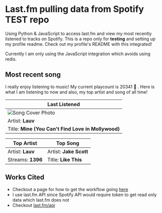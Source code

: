 # Last.fm pulling data from Spotify TEST repo

Using Python & JavaScript to access last.fm and view my most recently listened to tracks on Spotify. This is a repo only for **testing** and setting up my profile readme. Check out my profile's README with this integrated!

Currently I am only using the JavaScript integration which avoids using redis.

## Most recent song

I really enjoy listening to music! My current playcount is 20341 🤯 . Here is what I am listening to now and also, my top artist and song of all time!

| Last Listened              |
| -------------------------- |
| ![Song Cover Photo](https://lastfm.freetls.fastly.net/i/u/174s/adc3ddeac7b7f81f9d911159756aaa64.jpg) |
| Artist: **Lauv**       |
| Title: **Mine (You Can't Find Love in Mollywood)**          |

| Top Artist                      | Top Song                    |
| ------------------------------- | --------------------------- |
| Artist: **Lauv**         | Artist: **Jake Scott** |
| Streams: **1396** | Title: **Like This**    |

## Works Cited

- Checkout a page for how to get the workflow going [here](https://dev.to/gargakshit/how-i-added-my-spotify-statistics-to-my-github-readme-4jdd)
- I use last.fm API since Spotify API would require token to get read only data which last.fm does not
- Checkout [last.fm/api](https://www.last.fm/api)
